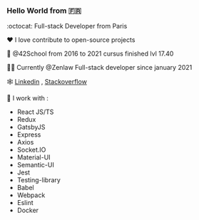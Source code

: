 ### Hello World from 🇫🇷

:octocat: Full-stack Developer from Paris 

❤️ I love contribute to open-source projects

📕 @42School from 2016 to 2021 cursus finished lvl 17.40

🧑‍💻 Currently @Zenlaw Full-stack developer since january 2021

🕸 [Linkedin](https://www.linkedin.com/in/luca-hermann-777a1a140/ "Linkeding Luca Profile") ,  [Stackoverflow](https://stackoverflow.com/users/15305122/backslashhaine "Stackoverflow Luca Profile")

🚧 I work with :
  - React JS/TS
  - Redux
  - GatsbyJS
  - Express
  - Axios
  - Socket.IO
  - Material-UI
  - Semantic-UI
  - Jest
  - Testing-library
  - Babel
  - Webpack
  - Eslint
  - Docker
